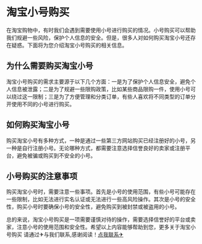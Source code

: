 # 淘宝小号购买

在淘宝购物中，有时我们会遇到需要使用小号进行购买的情况。小号购买可以帮助我们规避一些风险，保护个人信息的安全。但是，很多人对如何购买淘宝小号还存在疑惑。下面将为您介绍淘宝小号购买的相关信息。

## 为什么需要购买淘宝小号

淘宝小号购买的需求主要源于以下几个方面：一是为了保护个人信息安全，避免个人信息被泄露；二是为了规避一些限购政策，比如某些商品限购一件，使用小号可以绕过这一限制；三是为了方便管理和分类订单，有些人喜欢将不同类型的订单分开使用不同的小号进行购买。

## 如何购买淘宝小号

购买淘宝小号有多种方式，一种是通过一些第三方网站购买已经注册好的小号，另一种是自行注册小号。无论哪种方式，都需要注意选择信誉良好的卖家或注册平台，避免被骗或购买到不安全的小号。

## 小号购买的注意事项

购买淘宝小号时，需要注意一些事项。首先是小号的使用范围，有些小号可能存在一些限制，比如无法进行实名认证或无法进行一些高风险操作。其次是小号的安全性，购买小号时要确保小号的安全性，避免购买到被封禁或被盗用的小号。

总的来说，淘宝小号购买是一项需要谨慎对待的操作，需要选择信誉好的平台或卖家，注意小号的使用范围和安全性。希望以上内容能够帮助到您，更多关于淘宝小号购买 请通过✈与我们联系,感谢阅读！[点我联系✈](https://help.k02.cc)